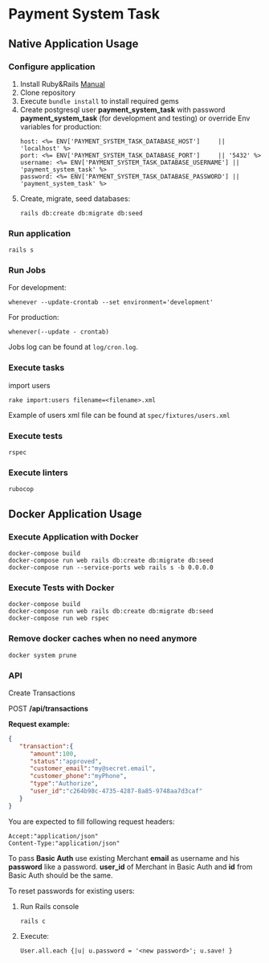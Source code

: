 # Payment System Task

## Native Application Usage

### Configure application
1. Install Ruby&Rails [Manual](https://gorails.com/setup/ubuntu/22.04)
2. Clone repository
3. Execute ``bundle install`` to install required gems
4. Create postgresql user **payment_system_task** with password **payment_system_task** (for development and testing) or override Env variables for production:
   ````
   host: <%= ENV['PAYMENT_SYSTEM_TASK_DATABASE_HOST']     || 'localhost' %>
   port: <%= ENV['PAYMENT_SYSTEM_TASK_DATABASE_PORT']     || '5432' %>
   username: <%= ENV['PAYMENT_SYSTEM_TASK_DATABASE_USERNAME'] || 'payment_system_task' %>
   password: <%= ENV['PAYMENT_SYSTEM_TASK_DATABASE_PASSWORD'] || 'payment_system_task' %>
   ````
5. Create, migrate, seed databases:
   ````
   rails db:create db:migrate db:seed
   ````

### Run application
````
rails s
````

### Run Jobs
For development:
````
whenever --update-crontab --set environment='development'
````

For production:
````
whenever(--update - crontab)
````

Jobs log can be found at ``log/cron.log``.

### Execute tasks

import users
````
rake import:users filename=<filename>.xml
````

Example of users xml file can be found at ``spec/fixtures/users.xml``

### Execute tests
````
rspec
````

### Execute linters
````
rubocop
````

## Docker Application Usage

### Execute Application with Docker
```
docker-compose build
docker-compose run web rails db:create db:migrate db:seed
docker-compose run --service-ports web rails s -b 0.0.0.0
```

### Execute Tests with Docker
```
docker-compose build
docker-compose run web rails db:create db:migrate db:seed
docker-compose run web rspec
```

### Remove docker caches when no need anymore
```
docker system prune
```

### API

Create Transactions

   POST   **/api/transactions**

   **Request example:**
   ```json
   {
      "transaction":{
         "amount":100,
         "status":"approved",
         "customer_email":"my@secret.email",
         "customer_phone":"myPhone",
         "type":"Authorize",
         "user_id":"c264b98c-4735-4287-8a85-9748aa7d3caf"
      }
   }
   ```

   You are expected to fill following request headers:
   ```
   Accept:"application/json"
   Content-Type:"application/json"
   ```

   To pass **Basic Auth** use existing Merchant **email** as username and his **password** like a password.
   **user_id** of Merchant in Basic Auth and **id** from Basic Auth should be the same.

To reset passwords for existing users:
1. Run Rails console
   ```
   rails c
   ```
2. Execute:
   ```
   User.all.each {|u| u.password = '<new password>'; u.save! }
   ```
